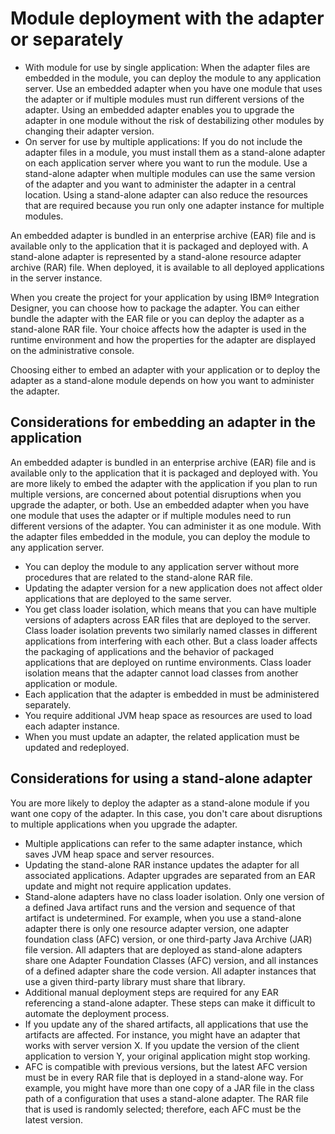 <!-- image -->

# Module deployment with the adapter or separately

- With module for use by single application: When the adapter files are
embedded in the module, you can deploy the module to any application server. Use an embedded adapter
when you have one module that uses the adapter or if multiple modules must run different versions of
the adapter. Using an embedded adapter enables you to upgrade the adapter in one module without the
risk of destabilizing other modules by changing their adapter version.
- On server for use by multiple applications: If you do not include the
adapter files in a module, you must install them as a stand-alone adapter on each application server
where you want to run the module. Use a stand-alone adapter when multiple modules can use the same
version of the adapter and you want to administer the adapter in a central location. Using a
stand-alone adapter can also reduce the resources that are required because you run only one adapter
instance for multiple modules.

An embedded adapter is bundled in an enterprise archive (EAR) file and is available only
to the application that it is packaged and deployed with. A stand-alone adapter is represented by a
stand-alone resource adapter archive (RAR) file. When deployed, it is available to all deployed
applications in the server instance.

When you create the project for your application by using
IBM® Integration
Designer, you can choose how to package the
adapter. You can either bundle the adapter with the EAR file or you can deploy the adapter as a
stand-alone RAR file. Your choice affects how the adapter is used in the runtime environment and how
the properties for the adapter are displayed on the administrative console.

Choosing either to
embed an adapter with your application or to deploy the adapter as a stand-alone module depends on
how you want to administer the adapter.

## Considerations for embedding an adapter in the application

An embedded adapter is bundled in an enterprise archive (EAR) file and is available only to the
application that it is packaged and deployed with. You are more likely to embed the adapter with the
application if you plan to run multiple versions, are concerned about potential disruptions when you
upgrade the adapter, or both. Use an embedded adapter when you have one module that uses the adapter
or if multiple modules need to run different versions of the adapter. You can administer it as one
module. With the adapter files embedded in the module, you can deploy the module to any application
server.

<!-- image -->

- You can deploy the module to any application server without more procedures that are related to
the stand-alone RAR file.
- Updating the adapter version for a new application does not affect older applications that are
deployed to the same server.
- You get class loader isolation, which means that you can have multiple versions of adapters
across EAR files that are deployed to the server. Class loader isolation prevents two similarly
named classes in different applications from interfering with each other. But a class loader affects
the packaging of applications and the behavior of packaged applications that are deployed on runtime
environments. Class loader isolation means that the adapter cannot load classes from another
application or module.
- Each application that the adapter is embedded in must be administered separately.
- You require additional JVM heap space as resources are used to load each adapter instance.
- When you must update an adapter, the related application must be updated and redeployed.

## Considerations for using a stand-alone adapter

You are more likely to deploy the adapter as a stand-alone module if you want one copy of the
adapter. In this case, you don't care about disruptions to multiple applications when you upgrade
the adapter.

<!-- image -->

- Multiple applications can refer to the same adapter instance, which saves JVM heap space and
server resources.
- Updating the stand-alone RAR instance updates the adapter for all associated applications.
Adapter upgrades are separated from an EAR update and might not require application updates.
- Stand-alone adapters have no class loader isolation. Only one version of a defined Java artifact
runs and the version and sequence of that artifact is undetermined. For example, when you use a
stand-alone adapter there is only one resource adapter version, one adapter foundation class (AFC)
version, or one third-party Java Archive (JAR) file version. All adapters that are deployed as
stand-alone adapters share one Adapter Foundation Classes (AFC) version, and all instances of a
defined adapter share the code version. All adapter instances that use a given third-party library
must share that library.
- Additional manual deployment steps are required for any EAR referencing a stand-alone adapter.
These steps can make it difficult to automate the deployment process.
- If you update any of the shared artifacts, all applications that use the artifacts are affected.
For instance, you might have an adapter that works with server version X. If you update the version
of the client application to version Y, your original application might stop working.
- AFC is compatible with previous versions, but the latest AFC version must be in every RAR file
that is deployed in a stand-alone way. For example, you might have more than one copy of a JAR file
in the class path of a configuration that uses a stand-alone adapter. The RAR file that is used is
randomly selected; therefore, each AFC must be the latest version.